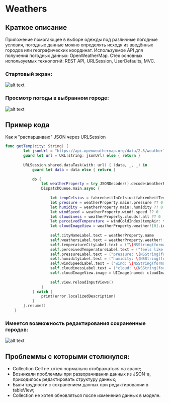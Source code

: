 # Weathers

## Краткое описание
Приложение помогающее в выборе одежды под различные погодные условия, погодные данные можно определять исходя из введённых городов или географических координат.
Используемое API для получения погодных данных: OpenWeatherMap.
Стек основных используемых технологий: REST API, URLSession, UserDefaults, MVC.

### Стартовый экран: 
![alt text](https://sun9-40.userapi.com/c855720/v855720673/202a60/iqk5fCj1jYk.jpg "Logo Title Text 1")

### Просмотр погоды в выбранном городе: 
![alt text](https://sun9-60.userapi.com/c855720/v855720015/20dc04/2MI_QJX06ts.jpg "Logo Title Text 1")

## Пример кода
Как я "распаршиваю" JSON через URLSession

```swift
func getTemp(city: String) {
        let jsonUrl = "https://api.openweathermap.org/data/2.5/weather?q=" + city + "&appid=4d24cbf9d70b0c3cedc62cc36c70ec13"
        guard let url = URL(string: jsonUrl) else { return }
        
        URLSession.shared.dataTask(with: url) { (data, _, _) in
            guard let data = data else { return }
            
            do {
                let weatherProperty = try JSONDecoder().decode(WeatherProperty.self, from: data)
                DispatchQueue.main.async {
                    
                    let tempCelsius = fahrenheitInCelsius(fahrenheitTemp: (weatherProperty.main!.temp ?? 0))
                    let pressure = weatherProperty.main!.pressure ?? 0
                    let humidity = weatherProperty.main!.humidity ?? 0
                    let windSpeed = weatherProperty.wind!.speed ?? 0
                    let cloudiness = weatherProperty.clouds!.all ?? 0
                    let perceivedTemperature = windColdIndex(tempAir: tempCelsius, speedWind: windSpeed)
                    let cloudImageView = weatherProperty.weather![0].icon
                        
                    self.cityNameLabel.text = weatherProperty.name
                    self.weathersLabel.text = weatherProperty.weather![0].weatherDescription
                    self.temperatureCityLabel.text = ("\(NSString(format:"%.f", tempCelsius)) °")
                    self.perceivedTemperatureLabel.text = ("feels like: \(NSString(format:"%.f", perceivedTemperature)) °")
                    self.pressureLabel.text = ("pressure: \(NSString(format:"%.f", pressure)) hPa")
                    self.humidityLabel.text = ("humidity: \(NSString(format:"%.f", humidity)) %")
                    self.windSpeedLabel.text = ("wind: \(NSString(format:"%.f", windSpeed)) m/s")
                    self.cloudinessLabel.text = ("cloud: \(NSString(format:"%.f", cloudiness)) %")
                    self.cloudImageView.image = UIImage(named: cloudImageView ?? "sun")
                    
                    self.view.reloadInputViews()
                }
            } catch {
                print(error.localizedDescription)
            }
        }.resume()
    }
```

### Имеется возможность редактирования сохраненные городов: 
![alt text](https://sun9-51.userapi.com/c855720/v855720015/20dbfb/4u-2Mf29gGI.jpg "Logo Title Text 1")

## Проблеммы с которыми столкнулся:
* Collection Cell не хотел нормально отображаться на эране;
* Возникали проблеммы при разворачивании данных из JSON-а, приходилось редактировать структуру данных;
* Были трудности с сохранением данных при редактировании в tableView;
* Collection не хотел обновляться после изменения данных в моделе. 
